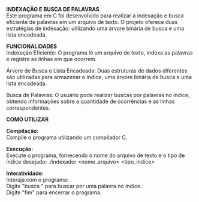 **INDEXAÇÃO E BUSCA DE PALAVRAS** <br>
Este programa em C foi desenvolvido para realizar a indexação e busca eficiente de palavras em um arquivo de texto. O projeto oferece duas estratégias de indexação: utilizando uma árvore binária de busca e uma lista encadeada.

**FUNCIONALIDADES** <br>
Indexação Eficiente: O programa lê um arquivo de texto, indexa as palavras e registra as linhas em que ocorrem.

Árvore de Busca e Lista Encadeada: Duas estruturas de dados diferentes são utilizadas para armazenar o índice, uma árvore binária de busca e uma lista encadeada.

Busca de Palavras: O usuário pode realizar buscas por palavras no índice, obtendo informações sobre a quantidade de ocorrências e as linhas correspondentes.

**COMO UTILIZAR**

**Compilação:** <br>
Compile o programa utilizando um compilador C. 

**Execução:** <br>
Execute o programa, fornecendo o nome do arquivo de texto e o tipo de índice desejado: ./indexador <nome_arquivo> <tipo_indice>

**Interatividade:** <br>
Interaja com o programa: <br>
Digite "busca <palavra>" para buscar por uma palavra no índice. <br>
Digite "fim" para encerrar o programa.
